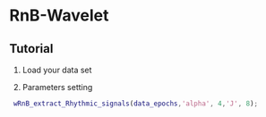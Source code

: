 
# RnB-Wavelet

## Tutorial



1) Load your data set 

2) Parameters setting 

``` matlab
 wRnB_extract_Rhythmic_signals(data_epochs,'alpha', 4,'J', 8);


